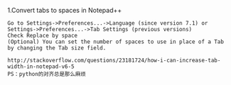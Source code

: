 1.Convert tabs to spaces in Notepad++

    Go to Settings->Preferences...->Language (since version 7.1) or Settings->Preferences...->Tab Settings (previous versions)
    Check Replace by space
    (Optional) You can set the number of spaces to use in place of a Tab by changing the Tab size field.

    http://stackoverflow.com/questions/23181724/how-i-can-increase-tab-width-in-notepad-v6-5
    PS：python的对齐总是那么麻烦